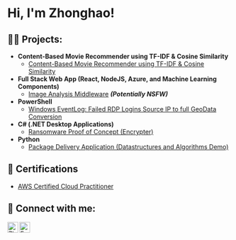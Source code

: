 <h1>Hi, I'm Zhonghao! </h1>

<h2>👨‍💻 Projects:</h2>

- <b>Content-Based Movie Recommender using TF-IDF & Cosine Similarity</b>
  - [Content-Based Movie Recommender using TF-IDF & Cosine Similarity](https://github.com/z43zhang/Movie-Recommender)
- <b>Full Stack Web App (React, NodeJS, Azure, and Machine Learning Components)</b>
  - [Image Analysis Middleware](https://github.com/joshmadakor1/4chan-Image-Analysis-Middleware-C964) <b><i>(Potentially NSFW)</b></i>
- <b>PowerShell</b>
  - [Windows EventLog: Failed RDP Logins Source IP to full GeoData Conversion](https://github.com/joshmadakor1/Sentinel-Lab)
- <b>C# (.NET Desktop Applications)</b>
  - [Ransomware Proof of Concept (Encrypter)](https://github.com/joshmadakor1/EncrypterPOC)
- <b>Python</b>
  - [Package Delivery Application (Datastructures and Algorithms Demo)](https://github.com/joshmadakor1/Package-Delivery-Pathfinding-Algorithm)

<h2>📜 Certifications</h2>

- [AWS Certified Cloud Practitioner](https://www.credly.com/badges/d1d09b21-5a59-4503-9d14-ad13a3c0bd87)

<h2> 🤳 Connect with me:</h2>

[<img align="left" alt="Zhonghao Zhang | LinkedIn" width="24px" src="https://api.iconify.design/simple-icons/linkedin.svg?color=%230A66C2" />][linkedin]
[<img align="left" alt="Email" width="24px" src="https://api.iconify.design/simple-icons/gmail.svg?color=%23EA4335&bg=%23ffffff" />][email]

[linkedin]: https://www.linkedin.com/in/zhonghao-zhang-842677285/
[email]: mailto:z43zhang@gmail.com

<!--
**joshmadakor1/joshmadakor1** is a ✨ _special_ ✨ repository because its `README.md` (this file) appears on your GitHub profile.

Here are some ideas to get you started:

- 🔭 I’m currently working on ...
- 🌱 I’m currently learning ...
- 👯 I’m looking to collaborate on ...
- 🤔 I’m looking for help with ...
- 💬 Ask me about ...
- 📫 How to reach me: ...
- 😄 Pronouns: ...
- ⚡ Fun fact: ...
-->
